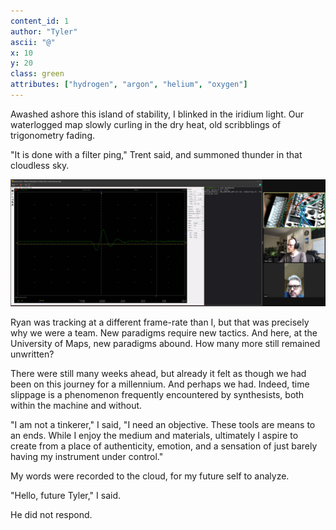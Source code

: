 ```yaml
---
content_id: 1
author: "Tyler"
ascii: "@"
x: 10
y: 20
class: green
attributes: ["hydrogen", "argon", "helium", "oxygen"]
---
```

Awashed ashore this island of stability, I blinked in the iridium light. Our waterlogged map slowly curling in the dry heat, old scribblings of trigonometry fading.

"It is done with a filter ping," Trent said, and summoned thunder in that cloudless sky.

![Filter Ping](/assets/logs/filter-ping.jpg)

Ryan was tracking at a different frame-rate than I, but that was precisely why we were a team. New paradigms require new tactics. And here, at the University of Maps, new paradigms abound. How many more still remained unwritten?

There were still many weeks ahead, but already it felt as though we had been on this journey for a millennium. And perhaps we had. Indeed, time slippage is a phenomenon frequently encountered by synthesists, both within the machine and without.

"I am not a tinkerer," I said, "I need an objective. These tools are means to an ends. While I enjoy the medium and materials, ultimately I aspire to create from a place of authenticity, emotion, and a sensation of just barely having my instrument under control."

My words were recorded to the cloud, for my future self to analyze.

"Hello, future Tyler," I said.

He did not respond.